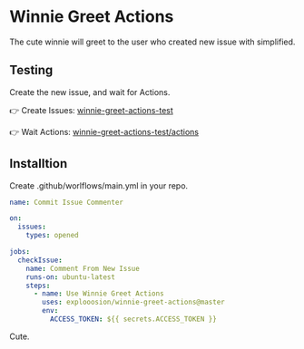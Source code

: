 # Winnie Greet Actions

The cute winnie will greet to the user who created new issue with simplified.

## Testing

Create the new issue, and wait for Actions.

👉 Create Issues: [winnie-greet-actions-test](https://github.com/explooosion/winnie-greet-actions-test/issues)

👉 Wait Actions: [winnie-greet-actions-test/actions](https://github.com/explooosion/winnie-greet-actions-test/actions)

## Installtion

Create .github/worlflows/main.yml in your repo.

```yml
name: Commit Issue Commenter

on: 
  issues:
    types: opened

jobs:
  checkIssue:
    name: Comment From New Issue
    runs-on: ubuntu-latest
    steps:
      - name: Use Winnie Greet Actions
        uses: explooosion/winnie-greet-actions@master
        env:
          ACCESS_TOKEN: ${{ secrets.ACCESS_TOKEN }}
```

Cute.
